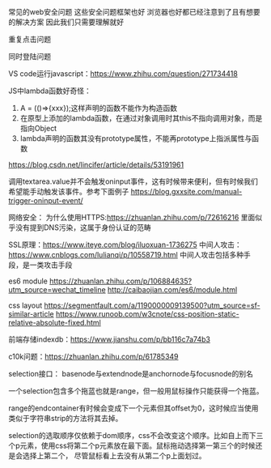 常见的web安全问题 这些安全问题框架也好 浏览器也好都已经注意到了且有想要的解决方案 因此我们只需要理解就好


重复点击问题

同时登陆问题

VS code运行javascript：https://www.zhihu.com/question/271734418


JS中lambda函数好奇怪：
1. A = (()=>{xxx});这样声明的函数不能作为构造函数
2. 在原型上添加的lambda函数，在通过对象调用时其this不指向调用对象，而是指向Object
3. lambda声明的函数其没有prototype属性，不能再prototype上指派属性与函数

https://blog.csdn.net/lincifer/article/details/53191961

调用textarea.value并不会触发oninput事件，这有时候带来便利，但有时候我们希望能手动触发该事件。参考下面例子
https://blog.gxxsite.com/manual-trigger-oninput-event/


网络安全：
为什么使用HTTPS:https://zhuanlan.zhihu.com/p/72616216 
	里面似乎没有提到DNS污染，这属于身份认证的范畴

SSL原理：https://www.iteye.com/blog/iluoxuan-1736275
中间人攻击：https://www.cnblogs.com/lulianqi/p/10558719.html
	中间人攻击包括多种手段，是一类攻击手段


es6 module
https://zhuanlan.zhihu.com/p/106884635?utm_source=wechat_timeline
http://caibaojian.com/es6/module.html

css layout
https://segmentfault.com/a/1190000009139500?utm_source=sf-similar-article
https://www.runoob.com/w3cnote/css-position-static-relative-absolute-fixed.html

前端存储indexdb：https://www.jianshu.com/p/bb116c7a74b3


c10k问题：https://zhuanlan.zhihu.com/p/61785349



selection接口：
basenode与extendnode是anchornode与focusnode的别名

一个selection包含多个拖蓝也就是range，但一般用鼠标操作只能获得一个拖蓝。

range的endcontainer有时候会变成下一个元素但其offset为0，这时候应当使用类似于字符串strip的方法将其去掉。

selection的选取顺序仅依赖于dom顺序，css不会改变这个顺序。比如自上而下三个p元素，使用css将第二个p元素放在最下面。鼠标拖动选择第一第三个的时候还是会选择上第二个，
尽管鼠标看上去没有从第二个p上面划过。
